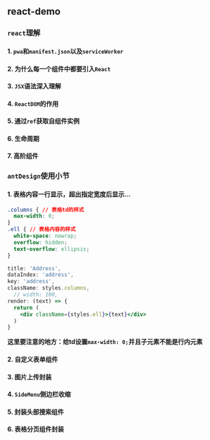 ## react-demo
### `react`理解
#### 1. `pwa`和`manifest.json`以及`serviceWorker`
#### 2. 为什么每一个组件中都要引入`React`
#### 3. `JSX`语法深入理解
#### 4. `ReactDOM`的作用
#### 5. 通过`ref`获取自组件实例
#### 6. 生命周期
#### 7. 高阶组件

### `antDesign`使用小节
#### 1. 表格内容一行显示，超出指定宽度后显示...
```css
.columns { // 表格td的样式
  max-width: 0;
}
.ell { // 表格内容的样式
  white-space: nowrap;
  overflow: hidden;
  text-overflow: ellipsis;
}
```
```jsx
title: 'Address',
dataIndex: 'address',
key: 'address',
className: styles.columns,
  // width: 100,
render: (text) => {
  return (
    <div className={styles.ell}>{text}</div>
  )
}
```
**这里要注意的地方：给td设置`max-width: 0;`并且子元素不能是行内元素**

#### 2. 自定义表单组件

#### 3. 图片上传封装

#### 4. `SideMenu`侧边栏收缩

#### 5. 封装头部搜索组件

#### 6. 表格分页组件封装
